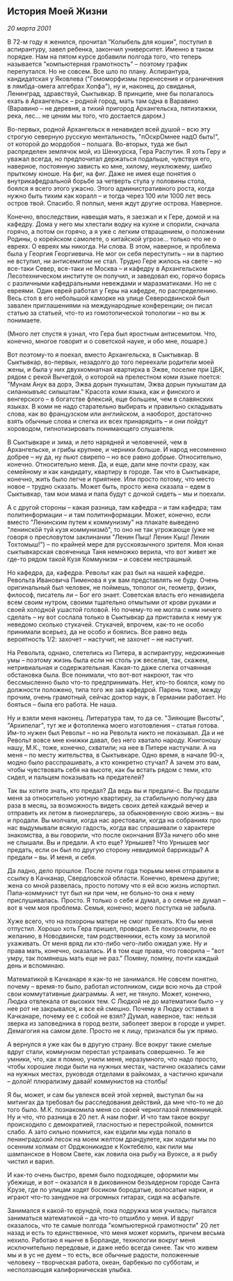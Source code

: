 ## История Моей Жизни 
_20 марта 2001_

В 72-м году я женился, прочитал "Колыбель для кошки", поступил в аспирантуру, завел ребенка, закончил университет. Именно в таком порядке. Нам на пятом курсе добавили полгода того, что теперь называется "компьютерная грамотность" – поэтому график перепутался. Но не совсем. Все шло по плану. Аспирантура, кандидатская у Яковлева ("Гомоморфизмы перенесения и ограничения в лямбда-омега алгебрах Хопфа"), ну и, наконец, до свиданья, Ленинград, здравствуй, Сыктывкар. В принципе, мне бы полагалось ехать в Архангельск – родной город, мать там одна в Варавино (Варавино – не деревня, а тихий пригород Архангельска, пятиэтажки, река, лес... не ценим мы того, что достается даром.)

Во-первых, родной Архангельск я ненавидел всей душой – всю эту строгую северную русскую ментальность, "пОскрОмнее надО быть!", от которой до мордобоя – полшага. Во-вторых, туда же был распределен землячок мой, из Шенкурска, Гера Распутин. Я хоть Геру и уважал всегда, но предпочитал держаться подальше, чувствуя его, наверное, постоянную зависть ко мне, хилому, неуклюжему, шибко прыткому юноше. На фиг, на фиг. Даже не имея еще понятия о внутрикафедральной борьбе за четверть стула у половины стола, боялся я всего этого ужасно. Этого административного роста, когда нужно быть тихим как коралл – и тогда через 100 или 1000 лет весь остров твой. Спасибо. Я поплыл, меня ждут другие острова. Наверное.

Конечно, впоследствии, навещая мать, я заезжал и к Гере, домой и на кафедру. Дома у него мы хлестали водку на кухне и спорили, сначала горячо, а потом он горячо, а я уже с легким отвращением, о положении Родины, о корейском самолете, о китайской угрозе... только что не о евреях. О евреях мы никогда. Ни слова. В этом, наверное, и проблема была у Георгия Георгиевича. Не мог он себя переступить – ни в партию не вступил, ни антисемитом не стал. Трудно Гере жилось на свете – но все-таки Север, все-таки не Москва – и кафедру в Архангельском Лесотехническом институте он получил, и заведовал ею, горячо борясь с различными кафедральными невеждами и маразматиками. Но не с евреями. Один еврей работал у Геры на кафедре, по распределению. Весь стол в его небольшой каморке на улице Северодвинской был завален приглашениями на международные конференции; он писал статью за статьей, что-то из гомотопической топологии – но вы ж понимаете.

(Много лет спустя я узнал, что Гера был яростным антисемитом. Что, конечно, многое говорит и о советской науке, и обо мне, лошаре.)

Вот поэтому-то я поехал, вместо Архангельска, в Сыктывкар. В Сыктывкар, во-первых, незадолго до того переехали родители моей жены, и была у них двухкомнатная квартирка в Эжве, поселке при ЦБК, рядом с рекой Вычегдой, о которой на прелестном коми языке поется: "Мунам Анук ва дорэ, Эжва дорын пукыштам, Эжва дорын пукыштам да силанкывъяс силыштам." Красота коми языка, как и финского и венгерского – в богатстве флексий, еще большем, чем в славянских языках. В коми не надо старательно выбирать и правильно складывать слова, как во французском или английском, а наоборот, достаточно взять обычные слова и слегка их всех принарядить – и они пойдут хороводом, гипнотизировать понимающего слушателя.

В Сыктывкаре и зима, и лето нарядней и человечней, чем в Архангельске, и грибы крупнее, и черники больше. И народ несомненно добрее – ну да, ну пьют свирепо – но все равно добрые. Относительно, конечно. Относительно меня. Да, и еще, дали мне почти сразу, как семейному и как кандидату, квартиру в городе. Так что в Сыктывкаре, конечно, жить было легче и приятнее. Или просто потому, что место новое – трудно сказать. Может быть, просто жена сказала – едем в Сыктывкар, там мои мама и папа будут с дочкой сидеть – мы и поехали.

А с другой стороны – какая разница, там кафедра – и там кафедра; там политинформации – и там политинформации. Может, конечно, если вместо "Ленинским путем к коммунизму" на плакате выведено "ленинскöй туй кузя коммунизмö", то оно не так угрожающе (уже не говоря о пресловутом заклинании "Ленин Пыш! Ленин Кыш! Ленин Тохтомыш!") – по крайней мере для русскоязычного зрителя. Моя юная сыктывкарская свояченица Таня немножко верила, что вот живет же где-то рядом такой Кузя Коммунизм – и совсем нестрашный.

Но кафедра, да, кафедра. Револьт как раз был на нашей кафедре. Револьта Ивановича Пименова я уж вам представлять не буду. Очень оригинальный был человек, не поймешь, тополог он, геометр, физик, философ, писатель ли – Бог его знает. Советская власть его ненавидела всем своим нутром, своими тщательно отмытыми от крови руками и своей холодной ушастой головой. Но почему-то не могла с ним ничего сделать – ну вот сослала только в Сыктывкар да приставила к нему уж неведомо сколько стукачей. Стукачей, впрочем, как-то не особо принимали всерьез, да не особо и боялись. Все равно ведь вероятность 1/2: захочет – настучит, не захочет – не настучит.

На Револьта, однако, слетелись из Питера, в аспирантуру, недюжинные умы – поэтому жизнь была если не столь уж веселая, так, скажем, нетривиальная и содержательная. Какая-то даже слегка отчаянная обстановка была. Все понимали, что вот-вот накроют, так что бессмысленно было что-то предпринимать. Нет, кто-то боялся, кому по должности положено, типа того же зав кафедрой. Парень тоже, между прочим, очень грамотный, сейчас доктор наук, в Германии работает. Но бояться – была его работа. Не наша.

Ну и взяли меня наконец. Литература там, то да се. "Зияющие Высоты", "Архипелаг", тут же и фотопленка моего изготовления – статья готова. Им-то нужен был Револьт – но на Револьта никто не показывал. Да и не Револьт вовсе мне книжки давал, без него хватало народу. Книгоношу нашу, М.К., тоже, конечно, схватили; на нее в Питере настучали. А на меня – по месту жительства, в Сыктывкаре. Одно время, в начале 90-х, модно было расспрашивать, а кто конкретно стучал? А зачем это вам, чтобы чувствовать себя на высоте, как бы встать рядом с теми, кто сидел, и пальцем показывать на предателей?

Так вы хотите знать, кто предал? Да ведь вы и предали-с. Вы продали меня за относительно уютную квартирку, за стабильную получку два раза в месяц, за возможность видеть своих детей каждый вечер и отправить их летом в пионерлагерь, за обыкновенную свою жизнь – вы и продали. Вы молчали, когда нас арестовали, когда на собраниях про нас выдумывали всякую гадость, когда вас спрашивали о характере знакомства, а вы говорили, что после окончания ВУЗа ничего обо мне не слышали. Вы и предали. А кто еще? Урнышев? Что Урнышев мог предать, если он был по другую сторону невидимой баррикады? А предали – вы. И меня, и себя.

Да ладно, дело прошлое. После почти года тюрьмы меня отправили в ссылку в Качканар, Свердловской области. Конечно, времена другие; жена со мной развелась, просто потому что я ей всю жизнь испортил. Папа-коммунист тут был ни при чем, не больно-то она к нему прислушивалась. Просто. Я только о себе и думал, а о семье не думал – вот в чем моя проблема. Семья, конечно, моего поступка не забыла.

Хуже всего, что на похороны матери не смог приехать. Кто бы меня отпустил. Хорошо хоть Гера пришел, проводил. Ее похоронили, по ее желанию, в Новодвинске, там родственники, есть кому за могилой ухаживать. От меня вряд ли кто-либо чего-либо ожидал уже. Ну и права мать, конечно, оказалась. И в том еще права, что говорила – "вот умру, так помянешь мать еще не раз." Помяну, помяну, почти каждый день и вспоминаю.

Математикой в Качканаре я как-то не занимался. Не совсем понятно, почему – время-то было, работал истопником, сиди всю ночь да строй свои коммутативные диаграммы. А нет, не тянуло. Может, конечно, Людка отвлекала от высоких тем. С Людкой не до математики было – у нее рот не закрывался, и все ей смешно. Почему я Людку оставил в Качканаре, почему ее с собой не взял? Думал, наверное, так: нельзя зверка из заповедника в город везти, заболеет зверок в городе и умрет. Демагогия на самом деле. Просто не к лицу, признался бы уж прямо.

А вернулся я уже как бы в другую страну. Все вокруг такие смелые вдруг стали, коммунизм перестал устраивать совершенно. Те же умники, что, как я помню, учили меня, неразумного, что надо просто, чтобы хорошие люди были на нужных местах, частично оказались сами на нужных местах, руководя отделами в райкомах, а частично кричали – долой! плюрализму давай! коммунистов на столбы!

Я бы, может, и сам бы увлекся всей этой херней, выступал бы на митингах да требовал бы расследования действий, да мне что-то не до того было. М.К. познакомила меня со своей черноглазой племянницей. Ну и что, что разница в 20 лет. А нам пофиг. И что там такое вокруг происходило с демократией, гласностью и перестройкой, помнится слабо. А зато сильно помнится, как ездили мы куда попало в ленинградский лесок на моем желтом драндулете, как ходили мы по осенним холмам от Орджоникидзе к Коктебелю, как пили мы шампанское в Новом Свете, как ловила она рыбу на Вуоксе, а я рыбу чистил и варил.

И как-то очень быстро, время было подходящее, оформили мы убежище, и вот – оказался я в диковинном безъядерном городе Санта Крузе, где по улицам ходят босиком бородатые, волосатые нарки, и играют что-то занудное на огромных гитарах, сидя на асфальте. 

Занимался я какой-то ерундой, пока подружка моя училась; пытался заниматься математикой – да что-то отшибло у меня. И вдруг оказалось, что те самые полгода "компьютерной грамотности" 20 лет назад и есть то единственное, что меня может кормить, причем весьма нехило. Работаю я нынче в Борланде, технологии вокруг меня исключительно передовые, и даже небо всегда синее. Так что живем мы и в ус не дуем – то есть, все обычные радости, положенные человеку – творческая работа, океан, барбекью по субботам, и несползающая калифорническая улыбка.
